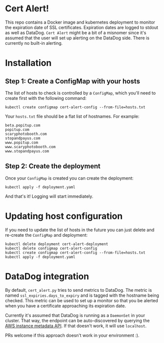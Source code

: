 # Cert Alert!

This repo contains a Docker image and kubernetes deployment to monitor the
expiration date of SSL certificates.  Expiration dates are logged to stdout
as well as DataDog.  `Cert Alert` might be a bit of a misnomer since it's
assumed that the user will set up alerting on the DataDog side.  There is
currently no built-in alerting.

# Installation

## Step 1: Create a ConfigMap with your hosts

The list of hosts to check is controlled by a `ConfigMap`, which you'll
need to create first with the following command:

```shell
kubectl create configmap cert-alert-config --from-file=hosts.txt
```

Your `hosts.txt` file should be a flat list of hostnames.  For example:

```
beta.popitup.com
popitup.com
scaryphotobooth.com
stopandpayus.com
www.popitup.com
www.scaryphotobooth.com
www.stopandpayus.com
```

## Step 2: Create the deployment

Once your `ConfigMap` is created you can create the deployment:

```
kubectl apply -f deployment.yaml
```

And that's it!  Logging will start immediately.

# Updating host configuration

If you need to update the list of hosts in the future you can just delete
and re-create the `ConfigMap` and deployment:

```shell
kubectl delete deployment cert-alert-deployment
kubectl delete configmap cert-alert-config
kubectl create configmap cert-alert-config --from-file=hosts.txt
kubectl apply -f deployment.yaml
```

# DataDog integration

By default, `cert_alert.py` tries to send metrics to DataDog.  The metric
is named `ssl_expiries.days_to_expiry` and is tagged with the hostname
being checked.  This metric can be used to set up a monitor so that you be
alerted when you have a certificate approaching its expiration date.

Currently it's assumed that DataDog is running as a `DaemonSet` in your
cluster.  That way, the endpoint can be auto-discovered by querying the
[AWS instance metadata
API](http://docs.aws.amazon.com/AWSEC2/latest/UserGuide/ec2-instance-metadata.html#instancedata-data-retrieval).
If that doesn't work, it will use `localhost`.

PRs welcome if this approach doesn't work in your environment :).
